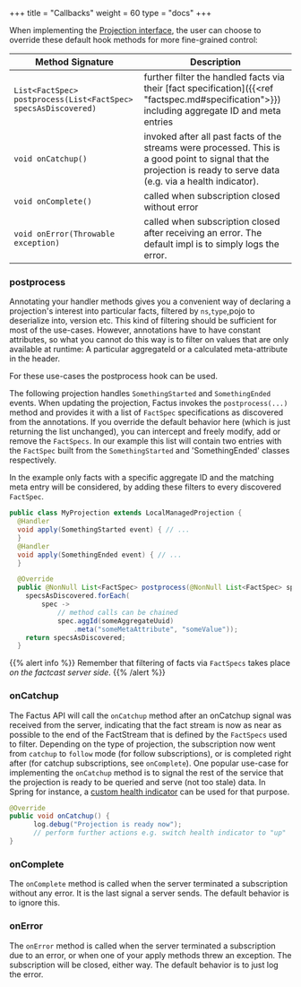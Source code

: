 +++
title = "Callbacks"
weight = 60
type = "docs"
+++

When implementing the [Projection interface](https://github.com/factcast/factcast/blob/master/factcast-factus/src/main/java/org/factcast/factus/projection/Projection.java), the user can choose to override these default hook methods for more fine-grained control:

| Method Signature                                               | Description                                                                                                                                                          |
|----------------------------------------------------------------|----------------------------------------------------------------------------------------------------------------------------------------------------------------------|
| `List<FactSpec> postprocess(List<FactSpec> specsAsDiscovered)` | further filter the handled facts via their [fact specification]({{<ref "factspec.md#specification">}}) including aggregate ID and meta entries                       |
| `void onCatchup()`                                             | invoked after all past facts of the streams were processed. This is a good point to signal that the projection is ready to serve data (e.g. via a health indicator). |
| `void onComplete()`                                            | called when subscription closed without error                                                                                                                        |
| `void onError(Throwable exception)`                            | called when subscription closed after receiving an error. The default impl is to simply logs the error.                                                              |

### postprocess

Annotating your handler methods gives you a convenient way of declaring a projection's interest into particular facts, filtered by `ns`,`type`,pojo to deserialize into, version etc.
This kind of filtering should be sufficient for most of the use-cases. However, annotations have to have constant attributes, so what you cannot do this way is to filter on values that are only available at runtime:
A particular aggregateId or a calculated meta-attribute in the header.

For these use-cases the postprocess hook can be used.

The following projection handles `SomethingStarted` and `SomethingEnded` events. When updating the projection, Factus invokes
the `postprocess(...)` method and provides it with a list of `FactSpec` specifications as discovered from the annotations.
If you override the default behavior here (which is just returning the list unchanged), you can intercept and freely modify, add or remove the `FactSpecs`.
In our example this list will contain two entries with the `FactSpec` built from the `SomethingStarted` and 'SomethingEnded' classes respectively.

In the example only facts with a specific aggregate ID and the matching meta entry will be considered,
by adding these filters to every discovered `FactSpec`.

```java
public class MyProjection extends LocalManagedProjection {
  @Handler
  void apply(SomethingStarted event) { // ...
  }
  @Handler
  void apply(SomethingEnded event) { // ...
  }

  @Override
  public @NonNull List<FactSpec> postprocess(@NonNull List<FactSpec> specsAsDiscovered) {
    specsAsDiscovered.forEach(
        spec ->
            // method calls can be chained
            spec.aggId(someAggregateUuid)
                .meta("someMetaAttribute", "someValue"));
    return specsAsDiscovered;
  }
```

{{% alert info %}} Remember that filtering of facts via `FactSpecs` takes place _on the factcast server side_.
{{% /alert %}}

### onCatchup

The Factus API will call the `onCatchup` method after an onCatchup signal was received from the server, indicating that the fact stream is now as near as possible to the end of the FactStream that is defined by the `FactSpecs` used to filter.
Depending on the type of projection, the subscription now went from `catchup` to `follow` mode (for follow subscriptions), or is completed right after (for catchup subscriptions, see `onComplete`).
One popular use-case for implementing the `onCatchup` method is to signal the rest
of the service that the projection is ready to be queried and serve (not too stale) data.
In Spring for instance, a [custom health indicator](https://docs.spring.io/spring-boot/docs/current/reference/html/actuator.html#actuator.endpoints.health.writing-custom-health-indicators)
can be used for that purpose.

```java
@Override
public void onCatchup() {
      log.debug("Projection is ready now");
      // perform further actions e.g. switch health indicator to "up"
}
```

### onComplete

The `onComplete` method is called when the server terminated a subscription without any error. It is the last signal a server sends. The default behavior is to ignore this.

### onError

The `onError` method is called when the server terminated a subscription due to an error, or when one of your apply methods threw an exception. The subscription will be closed, either way.
The default behavior is to just log the error.
